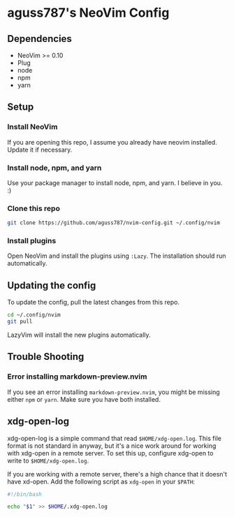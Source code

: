 # aguss787's NeoVim Config

## Dependencies

- NeoVim >= 0.10
- Plug
- node
- npm
- yarn

## Setup

### Install NeoVim

If you are opening this repo, I assume you already have neovim installed. Update it if necessary.

### Install node, npm, and yarn

Use your package manager to install node, npm, and yarn. I believe in you. :)

### Clone this repo

```bash
git clone https://github.com/aguss787/nvim-config.git ~/.config/nvim
```

### Install plugins

Open NeoVim and install the plugins using `:Lazy`. The installation should run automatically.

## Updating the config

To update the config, pull the latest changes from this repo.

```bash
cd ~/.config/nvim
git pull
```

LazyVim will install the new plugins automatically.

## Trouble Shooting

### Error installing markdown-preview.nvim

If you see an error installing `markdown-preview.nvim`, you might be missing either `npm` or `yarn`.
Make sure you have both installed.

## xdg-open-log

xdg-open-log is a simple command that read `$HOME/xdg-open.log`. This file format is not standard in
anyway, but it's a nice work around for working with xdg-open in a remote server. To set this up,
configure xdg-open to write to `$HOME/xdg-open.log`.

If you are working with a remote server, there's a high chance that it doesn't have xd-open. Add the
following script as `xdg-open` in your `$PATH`:

```bash
#!/bin/bash

echo "$1" >> $HOME/.xdg-open.log
```
